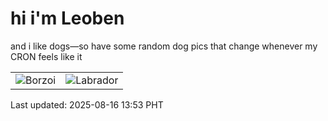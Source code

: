 # hi i'm Leoben

and i like dogs—so have some random dog pics that change whenever my CRON feels like it

|  |  |
|--------|----------|
| ![Borzoi](https://random-dog-vercel.vercel.app/api/random-borzoi?v=1755323613) | ![Labrador](https://random-dog-vercel.vercel.app/api/random-labrador?v=1755323613) |

Last updated: 2025-08-16 13:53 PHT
